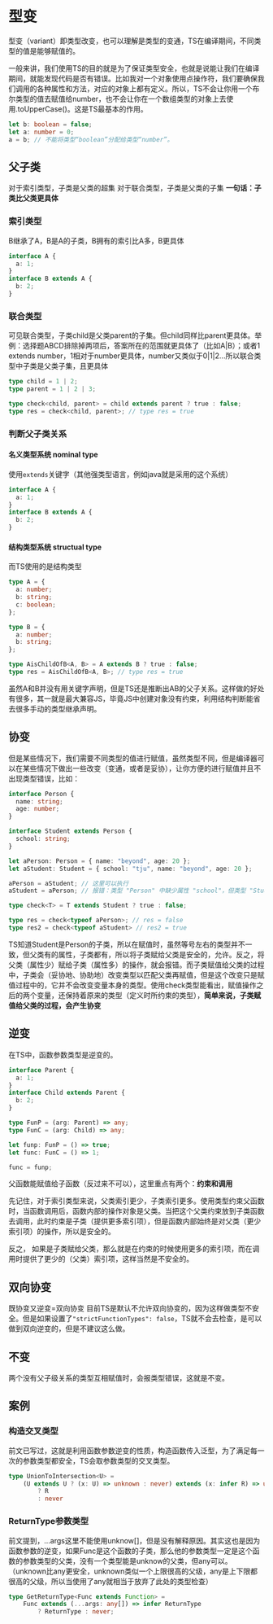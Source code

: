 # 型变

型变（variant）即类型改变，也可以理解是类型的变通，TS在编译期间，不同类型的值是能够赋值的。

一般来讲，我们使用TS的目的就是为了保证类型安全，也就是说能让我们在编译期间，就能发现代码是否有错误。比如我对一个对象使用点操作符，我们要确保我们调用的各种属性和方法，对应的对象上都有定义。所以，TS不会让你用一个布尔类型的值去赋值给number，也不会让你在一个数组类型的对象上去使用.toUpperCase()。这是TS最基本的作用。

```ts
let b: boolean = false;
let a: number = 0;
a = b; // 不能将类型“boolean”分配给类型“number”。
```

## 父子类

对于索引类型，子类是父类的超集
对于联合类型，子类是父类的子集
**一句话：子类比父类更具体**

### 索引类型

B继承了A，B是A的子类，B拥有的索引比A多，B更具体

```ts
interface A {
  a: 1;
}
interface B extends A {
  b: 2;
}
```

### 联合类型

可见联合类型，子类child是父类parent的子集。但child同样比parent更具体。举例：选择题ABCD排除掉两项后，答案所在的范围就更具体了（比如A|B）；或者1 extends number，1相对于number更具体，number又类似于0|1|2...所以联合类型中子类是父类子集，且更具体

```ts
type child = 1 | 2;
type parent = 1 | 2 | 3;

type check<child, parent> = child extends parent ? true : false;
type res = check<child, parent>; // type res = true
```

### 判断父子类关系

#### 名义类型系统 nominal type

使用`extends`关键字（其他强类型语言，例如java就是采用的这个系统）

```ts
interface A {
  a: 1;
}
interface B extends A {
  b: 2;
}
```

#### 结构类型系统 structual type

而TS使用的是结构类型

```ts
type A = {
  a: number;
  b: string;
  c: boolean;
};

type B = {
  a: number;
  b: string;
};

type AisChildOfB<A, B> = A extends B ? true : false;
type res = AisChildOfB<A, B>; // type res = true
```

虽然A和B并没有用关键字声明，但是TS还是推断出AB的父子关系。这样做的好处有很多，其一就是最大兼容JS，毕竟JS中创建对象没有约束，利用结构判断能省去很多手动的类型继承声明。

## 协变

但是某些情况下，我们需要不同类型的值进行赋值，虽然类型不同，但是编译器可以在某些情况下做出一些改变（变通，或者是妥协），让你方便的进行赋值并且不出现类型错误，比如：

```ts
interface Person {
  name: string;
  age: number;
}

interface Student extends Person {
  school: string;
}

let aPerson: Person = { name: "beyond", age: 20 };
let aStudent: Student = { school: "tju", name: "beyond", age: 20 };

aPerson = aStudent; // 这里可以执行
aStudent = aPerson; // 报错：类型 "Person" 中缺少属性 "school"，但类型 "Student" 中需要该属性。

type check<T> = T extends Student ? true : false;

type res = check<typeof aPerson>; // res = false
type res2 = check<typeof aStudent> // res2 = true
```

TS知道Student是Person的子类，所以在赋值时，虽然等号左右的类型并不一致，但父类有的属性，子类都有，所以将子类赋给父类是安全的，允许。反之，将父类（属性少）赋给子类（属性多）的操作，就会报错。而子类赋值给父类的过程中，子类会（妥协地、协助地）改变类型以匹配父类再赋值，但是这个改变只是赋值过程中的，它并不会改变变量本身的类型。使用check类型能看出，赋值操作之后的两个变量，还保持着原来的类型（定义时所约束的类型），**简单来说，子类赋值给父类的过程，会产生协变**

## 逆变

在TS中，函数参数类型是逆变的。

```ts
interface Parent {
  a: 1;
}
interface Child extends Parent {
  b: 2;
}

type FunP = (arg: Parent) => any;
type FunC = (arg: Child) => any;

let funp: FunP = () => true;
let func: FunC = () => 1;

func = funp;
```

父函数能赋值给子函数（反过来不可以），这里重点有两个：**约束和调用**

先记住，对于索引类型来说，父类索引更少，子类索引更多。使用类型约束父函数时，当函数调用后，函数内部的操作对象是父类。当把这个父类约束放到子类函数去调用，此时约束是子类（提供更多索引项），但是函数内部始终是对父类（更少索引项）的操作，所以是安全的。

反之， 如果是子类赋给父类，那么就是在约束的时候使用更多的索引项，而在调用时提供了更少的（父类）索引项，这样当然是不安全的。

## 双向协变

既协变又逆变=双向协变
目前TS是默认不允许双向协变的，因为这样做类型不安全。但是如果设置了`"strictFunctionTypes": false`，TS就不会去检查，是可以做到双向逆变的，但是不建议这么做。

## 不变

两个没有父子级关系的类型互相赋值时，会报类型错误，这就是不变。

## 案例

### 构造交叉类型

前文已写过，这就是利用函数参数逆变的性质，构造函数传入泛型，为了满足每一次的参数类型都安全，TS会取参数类型的交叉类型。

```ts
type UnionToIntersection<U> = 
    (U extends U ? (x: U) => unknown : never) extends (x: infer R) => unknown
        ? R
        : never
```

### ReturnType参数类型

前文提到，...args这里不能使用unknow[]，但是没有解释原因。其实这也是因为函数参数的逆变，如果Func是这个函数的子类，那么他的参数类型一定是这个函数的参数类型的父类，没有一个类型能是unknow的父类，但any可以。（unknown比any更安全，unknown类似一个上限很高的父级，any是上下限都很高的父级，所以当使用了any就相当于放弃了此处的类型检查）

```ts
type GetReturnType<Func extends Function> = 
    Func extends (...args: any[]) => infer ReturnType 
        ? ReturnType : never;
```
